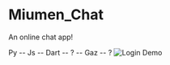 # Miumen_Chat
An online chat app!

Py -- Js -- Dart -- ? -- Gaz -- ?
![Login Demo](assets/Login.png?raw=true "Login demo")
